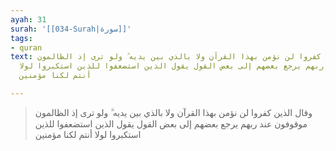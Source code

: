 ```yaml
---
ayah: 31
surah: '[[034-Surah|سورة]]'
tags:
- quran
text: وقال الذين كفروا لن نؤمن بهذا القرآن ولا بالذي بين يديه ۗ ولو ترى إذ الظالمون
  موقوفون عند ربهم يرجع بعضهم إلى بعض القول يقول الذين استضعفوا للذين استكبروا لولا
  أنتم لكنا مؤمنين

---
```

> وقال الذين كفروا لن نؤمن بهذا القرآن ولا بالذي بين يديه ۗ ولو ترى إذ الظالمون موقوفون عند ربهم يرجع بعضهم إلى بعض القول يقول الذين استضعفوا للذين استكبروا لولا أنتم لكنا مؤمنين
